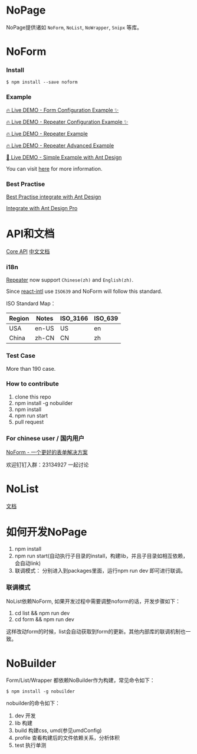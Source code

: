 # NoPage

NoPage提供诸如 `NoForm`, `NoList`, `NoWrapper`, `Snipx` 等库。

# NoForm

### Install

```shell
$ npm install --save noform
```

### Example

[🔥  Live DEMO - Form Configuration Example ✨](https://quirkyshop.github.io/noform-start-app/#/formConfig)

[🔥  Live DEMO - Repeater Configuration Example ✨](https://quirkyshop.github.io/noform-start-app/#/repeaterConfig)

[🔥  Live DEMO - Repeater Example](https://quirkyshop.github.io/noform-start-app/#/repeater)

[🔥  Live DEMO - Repeater Advanced Example](https://quirkyshop.github.io/noform-start-app/#/RepeaterAdvanced)

[🌈  Live DEMO - Simple Example with Ant Design](https://quirkyshop.github.io/noform-start-app/#/)

You can visit [here](https://quirkyshop.github.io/noform-start-app/#/) for more information.

### Best Practise

[Best Practise integrate with Ant Design](https://alibaba.github.io/nopage/#/nopage/noform/antd-best-pratise)

[Integrate with Ant Design Pro](https://alibaba.github.io/nopage/#/nopage/noform/ant-design-pro-practise)


# API和文档

[Core API](https://alibaba.github.io/nopage/#/nopage/noform/formcore-api)
[中文文档](https://alibaba.github.io/nopage/#/nopage/noform/brief-intro)

### i18n

[Repeater](https://alibaba.github.io/nopage/#/nopage/noform/repeater-config) now support `Chinese(zh)` and `English(zh)`.

Since [react-intl](https://github.com/yahoo/react-intl) use `ISO639` and NoForm will follow this standard.

ISO Standard Map：

| Region       | Notes   | ISO_3166 | ISO_639 |
| ------------ | ------- | -------- | ------- |
| USA          | en-US   | US       | en      |
| China        | zh-CN   | CN       | zh      |

### Test Case

More than 190 case.

### How to contribute

1. clone this repo
2. npm install -g nobuilder
2. npm install
3. npm run start
4. pull request

### For chinese user / 国内用户

[NoForm - 一个更好的表单解决方案](https://zhuanlan.zhihu.com/p/44120143)

欢迎钉钉入群：23134927 一起讨论

# NoList

[文档](https://www.yuque.com/nopage/nolist)


# 如何开发NoPage

1. npm install
2. npm run start(自动执行子目录的install，构建lib，并且子目录如相互依赖，会自动link)
3. 联调模式： 分别进入到packages里面，运行npm run dev 即可进行联调。

### 联调模式

NoList依赖NoForm, 如果开发过程中需要调整noform的话，开发步骤如下：

1. cd list && npm run dev
2. cd form && npm run dev

这样改动form的时候，list会自动获取到form的更新。其他内部库的联调机制也一致。

# NoBuilder

Form/List/Wrapper 都依赖NoBuilder作为构建，常见命令如下：

```shell
$ npm install -g nobuilder
```

nobuilder的命令如下：

1. dev 开发
2. lib 构建
3. build 构建css, umd(参见umdConfig)
4. profile 查看构建后的文件依赖关系，分析体积
5. test 执行单测

